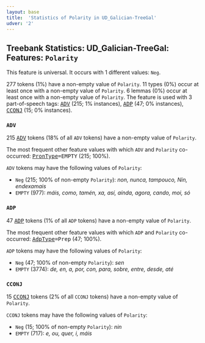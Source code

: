 ```yaml
---
layout: base
title:  'Statistics of Polarity in UD_Galician-TreeGal'
udver: '2'
---
```


## Treebank Statistics: UD_Galician-TreeGal: Features: `Polarity`

This feature is universal.
It occurs with 1 different values: `Neg`.

277 tokens (1%) have a non-empty value of `Polarity`.
11 types (0%) occur at least once with a non-empty value of `Polarity`.
6 lemmas (0%) occur at least once with a non-empty value of `Polarity`.
The feature is used with 3 part-of-speech tags: <tt><a href="gl_treegal-pos-ADV.html">ADV</a></tt> (215; 1% instances), <tt><a href="gl_treegal-pos-ADP.html">ADP</a></tt> (47; 0% instances), <tt><a href="gl_treegal-pos-CCONJ.html">CCONJ</a></tt> (15; 0% instances).

### `ADV`

215 <tt><a href="gl_treegal-pos-ADV.html">ADV</a></tt> tokens (18% of all `ADV` tokens) have a non-empty value of `Polarity`.

The most frequent other feature values with which `ADV` and `Polarity` co-occurred: <tt><a href="gl_treegal-feat-PronType.html">PronType</a></tt><tt>=EMPTY</tt> (215; 100%).

`ADV` tokens may have the following values of `Polarity`:

* `Neg` (215; 100% of non-empty `Polarity`): <em>non, nunca, tampouco, Nin, endexamais</em>
* `EMPTY` (977): <em>máis, como, tamén, xa, así, aínda, agora, cando, moi, só</em>

### `ADP`

47 <tt><a href="gl_treegal-pos-ADP.html">ADP</a></tt> tokens (1% of all `ADP` tokens) have a non-empty value of `Polarity`.

The most frequent other feature values with which `ADP` and `Polarity` co-occurred: <tt><a href="gl_treegal-feat-AdpType.html">AdpType</a></tt><tt>=Prep</tt> (47; 100%).

`ADP` tokens may have the following values of `Polarity`:

* `Neg` (47; 100% of non-empty `Polarity`): <em>sen</em>
* `EMPTY` (3774): <em>de, en, a, por, con, para, sobre, entre, desde, até</em>

### `CCONJ`

15 <tt><a href="gl_treegal-pos-CCONJ.html">CCONJ</a></tt> tokens (2% of all `CCONJ` tokens) have a non-empty value of `Polarity`.

`CCONJ` tokens may have the following values of `Polarity`:

* `Neg` (15; 100% of non-empty `Polarity`): <em>nin</em>
* `EMPTY` (717): <em>e, ou, quer, i, máis</em>

